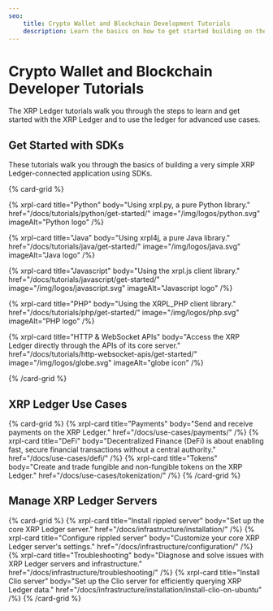 ```yaml
---
seo:
    title: Crypto Wallet and Blockchain Development Tutorials
    description: Learn the basics on how to get started building on the XRP Ledger with these helpful crypto wallet and blockchain tutorials for developers.
---
```

# Crypto Wallet and Blockchain Developer Tutorials

The XRP Ledger tutorials walk you through the steps to learn and get started with the XRP Ledger and to use the ledger for advanced use cases.

## Get Started with SDKs

These tutorials walk you through the basics of building a very simple XRP Ledger-connected application using SDKs.

{% card-grid %}

{% xrpl-card title="Python" body="Using xrpl.py, a pure Python library." href="/docs/tutorials/python/get-started/" image="/img/logos/python.svg" imageAlt="Python logo" /%}

{% xrpl-card title="Java" body="Using xrpl4j, a pure Java library." href="/docs/tutorials/java/get-started/" image="/img/logos/java.svg" imageAlt="Java logo" /%}

{% xrpl-card title="Javascript" body="Using the xrpl.js client library." href="/docs/tutorials/javascript/get-started/" image="/img/logos/javascript.svg" imageAlt="Javascript logo" /%}

{% xrpl-card title="PHP" body="Using the XRPL_PHP client library." href="/docs/tutorials/php/get-started/" image="/img/logos/php.svg" imageAlt="PHP logo" /%}

{% xrpl-card title="HTTP & WebSocket APIs" body="Access the XRP Ledger directly through the APIs of its core server." href="/docs/tutorials/http-websocket-apis/get-started/" image="/img/logos/globe.svg" imageAlt="globe icon" /%}

{% /card-grid %}

## XRP Ledger Use Cases

{% card-grid %}
{% xrpl-card title="Payments" body="Send and receive payments on the XRP Ledger." href="/docs/use-cases/payments/" /%}
{% xrpl-card title="DeFi" body="Decentralized Finance (DeFi) is about enabling fast, secure financial transactions without a central authority." href="/docs/use-cases/defi/" /%}
{% xrpl-card title="Tokens" body="Create and trade fungible and non-fungible tokens on the XRP Ledger." href="/docs/use-cases/tokenization/" /%}
{% /card-grid %}

## Manage XRP Ledger Servers

{% card-grid %}
{% xrpl-card title="Install rippled server" body="Set up the core XRP Ledger server." href="/docs/infrastructure/installation/" /%}
{% xrpl-card title="Configure rippled server" body="Customize your core XRP Ledger server's settings." href="/docs/infrastructure/configuration/" /%}
{% xrpl-card title="Troubleshooting" body="Diagnose and solve issues with XRP Ledger servers and infrastructure." href="/docs/infrastructure/troubleshooting/" /%}
{% xrpl-card title="Install Clio server" body="Set up the Clio server for efficiently querying XRP Ledger data." href="/docs/infrastructure/installation/install-clio-on-ubuntu" /%}
{% /card-grid %}
